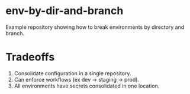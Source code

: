 # env-by-dir-and-branch
Example repository showing how to break environments by directory and branch.

# Tradeoffs

1. Consolidate configuration in a single repository.
2. Can enforce workflows (ex dev -> staging -> prod).
3. All environments have secrets consolidated in one location.
